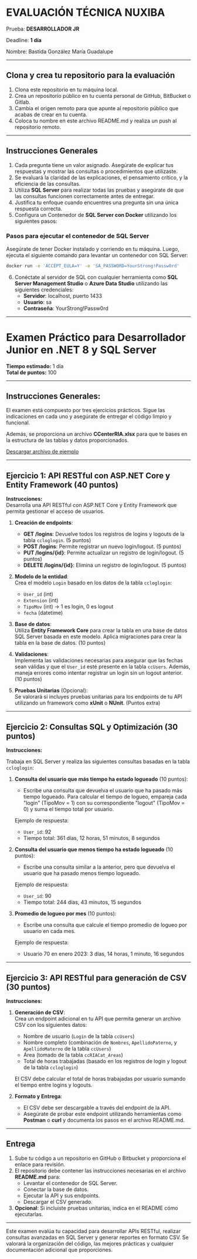 # EVALUACIÓN TÉCNICA NUXIBA

Prueba: **DESARROLLADOR JR**

Deadline: **1 día**

Nombre: Bastida González María Guadalupe

---

## Clona y crea tu repositorio para la evaluación

1. Clona este repositorio en tu máquina local.
2. Crea un repositorio público en tu cuenta personal de GitHub, BitBucket o Gitlab.
3. Cambia el origen remoto para que apunte al repositorio público que acabas de crear en tu cuenta.
4. Coloca tu nombre en este archivo README.md y realiza un push al repositorio remoto.

---

## Instrucciones Generales

1. Cada pregunta tiene un valor asignado. Asegúrate de explicar tus respuestas y mostrar las consultas o procedimientos que utilizaste.
2. Se evaluará la claridad de las explicaciones, el pensamiento crítico, y la eficiencia de las consultas.
3. Utiliza **SQL Server** para realizar todas las pruebas y asegúrate de que las consultas funcionen correctamente antes de entregar.
4. Justifica tu enfoque cuando encuentres una pregunta sin una única respuesta correcta.
5. Configura un Contenedor de **SQL Server con Docker** utilizando los siguientes pasos:

### Pasos para ejecutar el contenedor de SQL Server

Asegúrate de tener Docker instalado y corriendo en tu máquina. Luego, ejecuta el siguiente comando para levantar un contenedor con SQL Server:

```bash
docker run -e 'ACCEPT_EULA=Y' -e 'SA_PASSWORD=YourStrong!Passw0rd'    -p 1433:1433 --name sqlserver -d mcr.microsoft.com/mssql/server:2019-latest
```

6. Conéctate al servidor de SQL con cualquier herramienta como **SQL Server Management Studio** o **Azure Data Studio** utilizando las siguientes credenciales:
   - **Servidor**: localhost, puerto 1433
   - **Usuario**: sa
   - **Contraseña**: YourStrong!Passw0rd

---

# Examen Práctico para Desarrollador Junior en .NET 8 y SQL Server

**Tiempo estimado:** 1 día  
**Total de puntos:** 100

---

## Instrucciones Generales:

El examen está compuesto por tres ejercicios prácticos. Sigue las indicaciones en cada uno y asegúrate de entregar el código limpio y funcional.

Además, se proporciona un archivo **CCenterRIA.xlsx** para que te bases en la estructura de las tablas y datos proporcionados.

[Descargar archivo de ejemplo](CCenterRIA.xlsx)

---

## Ejercicio 1: API RESTful con ASP.NET Core y Entity Framework (40 puntos)

**Instrucciones:**  
Desarrolla una API RESTful con ASP.NET Core y Entity Framework que permita gestionar el acceso de usuarios.

1. **Creación de endpoints**:
   - **GET /logins**: Devuelve todos los registros de logins y logouts de la tabla `ccloglogin`. (5 puntos)
   - **POST /logins**: Permite registrar un nuevo login/logout. (5 puntos)
   - **PUT /logins/{id}**: Permite actualizar un registro de login/logout. (5 puntos)
   - **DELETE /logins/{id}**: Elimina un registro de login/logout. (5 puntos)

2. **Modelo de la entidad**:  
   Crea el modelo `Login` basado en los datos de la tabla `ccloglogin`:
   - `User_id` (int)
   - `Extension` (int)
   - `TipoMov` (int) → 1 es login, 0 es logout
   - `fecha` (datetime)

3. **Base de datos**:  
   Utiliza **Entity Framework Core** para crear la tabla en una base de datos SQL Server basada en este modelo. Aplica migraciones para crear la tabla en la base de datos. (10 puntos)

4. **Validaciones**:  
   Implementa las validaciones necesarias para asegurar que las fechas sean válidas y que el `User_id` esté presente en la tabla `ccUsers`. Además, maneja errores como intentar registrar un login sin un logout anterior. (10 puntos)

5. **Pruebas Unitarias** (Opcional):  
   Se valorará si incluyes pruebas unitarias para los endpoints de tu API utilizando un framework como **xUnit** o **NUnit**. (Puntos extra)

---

## Ejercicio 2: Consultas SQL y Optimización (30 puntos)

**Instrucciones:**

Trabaja en SQL Server y realiza las siguientes consultas basadas en la tabla `ccloglogin`:

1. **Consulta del usuario que más tiempo ha estado logueado** (10 puntos):
   - Escribe una consulta que devuelva el usuario que ha pasado más tiempo logueado. Para calcular el tiempo de logueo, empareja cada "login" (TipoMov = 1) con su correspondiente "logout" (TipoMov = 0) y suma el tiempo total por usuario.

   Ejemplo de respuesta:  
   - `User_id`: 92  
   - Tiempo total: 361 días, 12 horas, 51 minutos, 8 segundos

2. **Consulta del usuario que menos tiempo ha estado logueado** (10 puntos):
   - Escribe una consulta similar a la anterior, pero que devuelva el usuario que ha pasado menos tiempo logueado.

   Ejemplo de respuesta:  
   - `User_id`: 90  
   - Tiempo total: 244 días, 43 minutos, 15 segundos

3. **Promedio de logueo por mes** (10 puntos):
   - Escribe una consulta que calcule el tiempo promedio de logueo por usuario en cada mes.

   Ejemplo de respuesta:  
   - Usuario 70 en enero 2023: 3 días, 14 horas, 1 minuto, 16 segundos

---

## Ejercicio 3: API RESTful para generación de CSV (30 puntos)

**Instrucciones:**

1. **Generación de CSV**:  
   Crea un endpoint adicional en tu API que permita generar un archivo CSV con los siguientes datos:
   - Nombre de usuario (`Login` de la tabla `ccUsers`)
   - Nombre completo (combinación de `Nombres`, `ApellidoPaterno`, y `ApellidoMaterno` de la tabla `ccUsers`)
   - Área (tomado de la tabla `ccRIACat_Areas`)
   - Total de horas trabajadas (basado en los registros de login y logout de la tabla `ccloglogin`)

   El CSV debe calcular el total de horas trabajadas por usuario sumando el tiempo entre logins y logouts.

2. **Formato y Entrega**:
   - El CSV debe ser descargable a través del endpoint de la API.
   - Asegúrate de probar este endpoint utilizando herramientas como **Postman** o **curl** y documenta los pasos en el archivo README.md.

---

## Entrega

1. Sube tu código a un repositorio en GitHub o Bitbucket y proporciona el enlace para revisión.
2. El repositorio debe contener las instrucciones necesarias en el archivo **README.md** para:
   - Levantar el contenedor de SQL Server.
   - Conectar la base de datos.
   - Ejecutar la API y sus endpoints.
   - Descargar el CSV generado.
3. **Opcional**: Si incluiste pruebas unitarias, indica en el README cómo ejecutarlas.

---

Este examen evalúa tu capacidad para desarrollar APIs RESTful, realizar consultas avanzadas en SQL Server y generar reportes en formato CSV. Se valorará la organización del código, las mejores prácticas y cualquier documentación adicional que proporciones.
